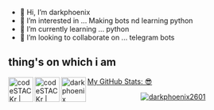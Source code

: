 - 👋 Hi, I’m darkphoenix
- 👀 I’m interested in ... Making bots nd learning python
- 🌱 I’m currently learning ... python
- 💞️ I’m looking to collaborate on ... telegram bots
## thing's on which i am 
[<img align="left" alt="codeSTACKr | YouTube" width="50px" src="https://cdn.jsdelivr.net/npm/simple-icons@v3/icons/youtube.svg" />](https://www.youtube.com/channel/UCp85JeALFyCLSIrt7yoPHcw)
[<img align="left" alt="codeSTACKr | Instagram" width="50px" src="https://cdn.jsdelivr.net/npm/simple-icons@v3/icons/instagram.svg" />](https://www.instagram.com/toxi_cboy30/)
<a href="https://t.me/akshi_s_ashu">
  <img align="left" alt="darkphoenix Telegram" width="50px" src="https://img.icons8.com/nolan/64/telegram-app.png"/>

My GitHub Stats: 😎
<p align="center"> <img src="https://github-readme-stats.vercel.app/api?username=darkphoenix2601&show_icons=true&theme=gotham" alt="darkphoenix2601" />
<br/>
  <br/>
<!---
toxic-demon26/toxic-demon26 is a ✨ special ✨ repository because its `README.md` (this file) appears on your GitHub profile.
You can click the Preview link to take a look at your changes.
--->

<!--
**darkphoenix2601/darkphoenix2601** is a ✨ _special_ ✨ repository because its `README.md` (this file) appears on your GitHub profile.

Here are some ideas to get you started:

- 🔭 I’m currently working on ...
- 🌱 I’m currently learning ...
- 👯 I’m looking to collaborate on ...
- 🤔 I’m looking for help with ...
- 💬 Ask me about ...
- 📫 How to reach me: ...
- 😄 Pronouns: ...
- ⚡ Fun fact: ...
-->
